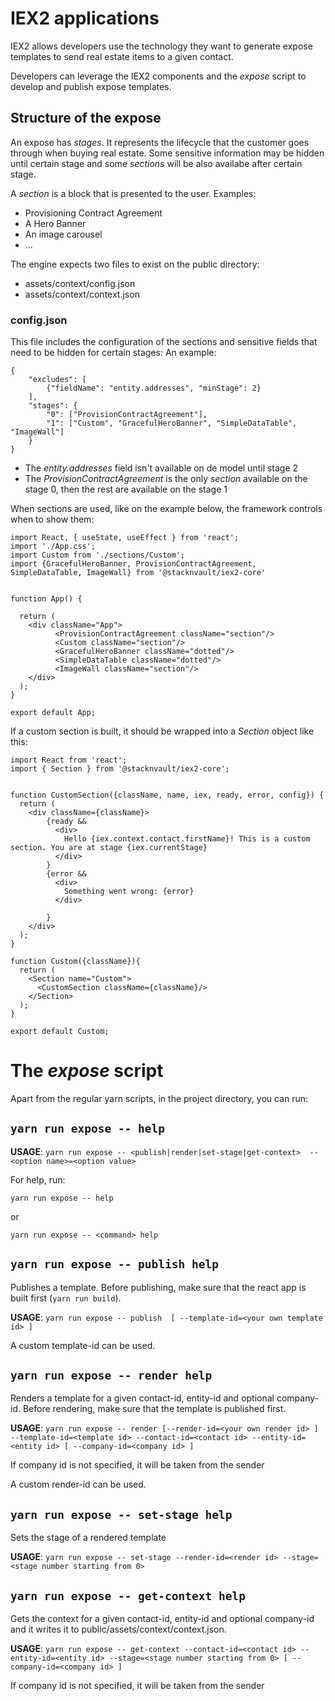 # IEX2 applications

IEX2 allows developers use the technology they want to generate expose templates to send real estate items to a given contact.

Developers can leverage the IEX2 components and the *expose* script to develop and publish expose templates.

## Structure of the expose

An expose has *stages*. It represents the lifecycle that the customer goes through when buying real estate. Some sensitive information may be hidden until certain stage and some *sections* will be also availabe after certain stage.

A *section* is a block that is presented to the user. Examples:
- Provisioning Contract Agreement
- A Hero Banner
- An image carousel
- ...

The engine expects two files to exist on the public directory:
- assets/context/config.json
- assets/context/context.json
### config.json
This file includes the configuration of the sections and sensitive fields that need to be hidden for certain stages:
An example:
```
{
    "excludes": [
        {"fieldName": "entity.addresses", "minStage": 2}
    ],
    "stages": {
        "0": ["ProvisionContractAgreement"],
        "1": ["Custom", "GracefulHeroBanner", "SimpleDataTable", "ImageWall"]
    }
}
```

- The *entity.addresses* field isn't available on de model until stage 2
- The *ProvisionContractAgreement* is the only *section* available on the stage 0, then the rest are available on the stage 1

When sections are used, like on the example below,  the framework controls when to show them:
```
import React, { useState, useEffect } from 'react';
import './App.css';
import Custom from './sections/Custom';
import {GracefulHeroBanner, ProvisionContractAgreement, SimpleDataTable, ImageWall} from '@stacknvault/iex2-core'


function App() {
  
  return (
    <div className="App">
          <ProvisionContractAgreement className="section"/>
          <Custom className="section"/>
          <GracefulHeroBanner className="dotted"/>
          <SimpleDataTable className="dotted"/>
          <ImageWall className="section"/>
    </div>
  );
}

export default App;
```

If a custom section is built, it should be wrapped into a *Section* object like this:

```
import React from 'react';
import { Section } from '@stacknvault/iex2-core';


function CustomSection({className, name, iex, ready, error, config}) {
  return (
    <div className={className}>
        {ready && 
          <div>
            Hello {iex.context.contact.firstName}! This is a custom section. You are at stage {iex.currentStage}
          </div>
        }
        {error && 
          <div>
            Something went wrong: {error}
          </div>
          
        }
    </div>
  );
}

function Custom({className}){
  return (
    <Section name="Custom">
      <CustomSection className={className}/>
    </Section>
  );
}

export default Custom;

```

# The _expose_ script

Apart from the regular yarn scripts, in the project directory, you can run:

## `yarn run expose -- help`

__USAGE__:
`yarn run expose -- <publish|render|set-stage|get-context>  --<option name>=<option value>`

For help, run:

`yarn run expose -- help`

or

`yarn run expose -- <command> help`

## `yarn run expose -- publish help`

Publishes a template. Before publishing, make sure that the react app is built first (`yarn run build`).

__USAGE__:
`yarn run expose -- publish  [ --template-id=<your own template id> ]`

A custom template-id can be used.

## `yarn run expose -- render help`

Renders a template for a given contact-id, entity-id and optional company-id. Before rendering, make sure that the template is published first.

__USAGE__:
`yarn run expose -- render [--render-id=<your own render id> ] --template-id=<template id> --contact-id=<contact id> --entity-id=<entity id> [ --company-id=<company id> ]`

If company id is not specified, it will be taken from the sender

A custom render-id can be used.

## `yarn run expose -- set-stage help`

Sets the stage of a rendered template

__USAGE__:
`yarn run expose -- set-stage --render-id=<render id> --stage=<stage number starting from 0>`

## `yarn run expose -- get-context help`

Gets the context for a given contact-id, entity-id and optional company-id and it writes it to public/assets/context/context.json.

__USAGE__:
`yarn run expose -- get-context --contact-id=<contact id> --entity-id=<entity id> --stage=<stage number starting from 0> [ --company-id=<company id> ]`

If company id is not specified, it will be taken from the sender
